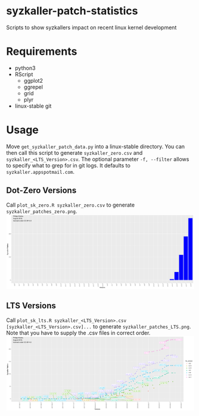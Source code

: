 # syzkaller-patch-statistics
Scripts to show syzkallers impact on recent linux kernel development

# Requirements
- python3
- RScript
	- ggplot2
	- ggrepel
	- grid
	- plyr
- linux-stable git

# Usage
Move `get_syzkaller_patch_data.py` into a linux-stable directory. You can then call this script to generate `syzkaller_zero.csv` and `syzkaller_<LTS_Version>.csv`.
The optional parameter `-f, --filter` allows to specify what to grep for in git logs. It defaults to `syzkaller.appspotmail.com`.

## Dot-Zero Versions
Call `plot_sk_zero.R syzkaller_zero.csv` to generate `syzkaller_patches_zero.png`.
![Syzkaller Zero](syzkaller_patches_zero.png)


## LTS Versions
Call `plot_sk_lts.R syzkaller_<LTS_Version>.csv [syzkaller_<LTS_Version>.csv]...` to generate `syzkaller_patches_LTS.png`. Note that you have to supply the .csv files in correct order.
![Syzkaller LTS](syzkaller_patches_LTS.png)


